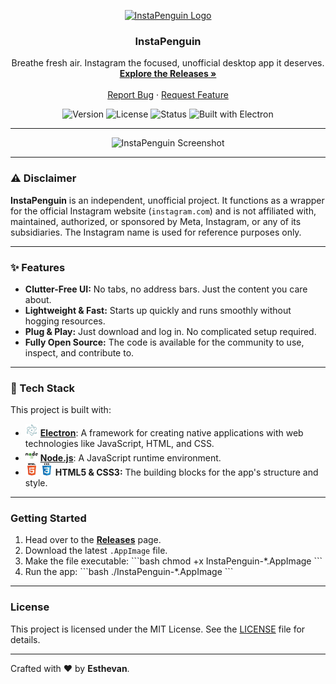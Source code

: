 <p align="center">
  <a href="https://github.com/sl4pdev/instapenguim-unofficial-instagram-web">
    <img src="https://i.imgur.com/Th46CJq.png" alt="InstaPenguin Logo" width="150">
  </a>
  <h3 align="center">InstaPenguin</h3>
  <p align="center">
    Breathe fresh air. Instagram the focused, unofficial desktop app it deserves.
    <br>
    <a href="https://github.com/sl4apdev/instapenguim-unofficial-instagram-web/releases/tag/v1.0.0"><strong>Explore the Releases »</strong></a>
    <br>
    <br>
    <a href="https://github.com/sl4pdev/instapenguim-unofficial-instagram-web/issues">Report Bug</a>
    ·
    <a href="https://github.com/sl4pdev/instapenguim-unofficial-instagram-web/pulls">Request Feature</a>
  </p>
</p>

<p align="center">
  <img src="https://img.shields.io/badge/version-1.0.0-blue" alt="Version">
  <img src="https://img.shields.io/badge/license-MIT-green" alt="License">
  <img src="https://img.shields.io/badge/status-active-brightgreen" alt="Status">
  <img src="https://img.shields.io/badge/built%20with-Electron-blueviolet" alt="Built with Electron">
</p>

---

<p align="center">
  <img src="https://i.imgur.com/Wx3UXmB.png" alt="InstaPenguin Screenshot">
</p>

---

### ⚠️ Disclaimer

**InstaPenguin** is an independent, unofficial project. It functions as a wrapper for the official Instagram website (`instagram.com`) and is not affiliated with, maintained, authorized, or sponsored by Meta, Instagram, or any of its subsidiaries. The Instagram name is used for reference purposes only.

---

### ✨ Features

* **Clutter-Free UI:** No tabs, no address bars. Just the content you care about.
* **Lightweight & Fast:** Starts up quickly and runs smoothly without hogging resources.
* **Plug & Play:** Just download and log in. No complicated setup required.
* **Fully Open Source:** The code is available for the community to use, inspect, and contribute to.

---

### 🚀 Tech Stack

This project is built with:

* <img src="https://raw.githubusercontent.com/devicons/devicon/master/icons/electron/electron-original.svg" alt="Electron" width="20" height="20"> [**Electron**](https://www.electronjs.org/): A framework for creating native applications with web technologies like JavaScript, HTML, and CSS.
* <img src="https://raw.githubusercontent.com/devicons/devicon/master/icons/nodejs/nodejs-original-wordmark.svg" alt="Node.js" width="20" height="20"> [**Node.js**](https://nodejs.org/): A JavaScript runtime environment.
* <img src="https://raw.githubusercontent.com/devicons/devicon/master/icons/html5/html5-original-wordmark.svg" alt="HTML5" width="20" height="20"> <img src="https://raw.githubusercontent.com/devicons/devicon/master/icons/css3/css3-original-wordmark.svg" alt="CSS3" width="20" height="20"> **HTML5 & CSS3:** The building blocks for the app's structure and style.

---

### Getting Started

1.  Head over to the [**Releases**](https://github.com/sl4pdev/instapenguim-unofficial-instagram-web/releases) page.
2.  Download the latest `.AppImage` file.
3.  Make the file executable:
    \`\`\`bash
    chmod +x InstaPenguin-*.AppImage
    \`\`\`
4.  Run the app:
    \`\`\`bash
    ./InstaPenguin-*.AppImage
    \`\`\`

---

### License

This project is licensed under the MIT License. See the [LICENSE](LICENSE) file for details.

---

Crafted with ❤️ by **Esthevan**.

